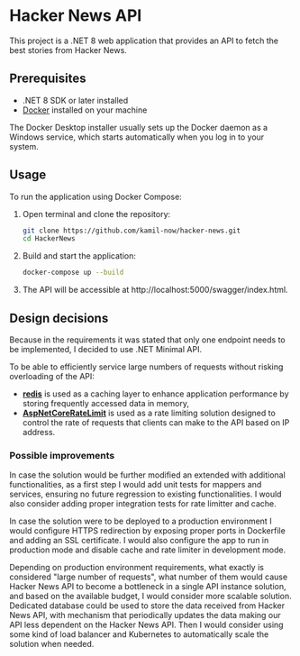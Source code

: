 # Hacker News API

This project is a .NET 8 web application that provides an API to fetch the best stories from Hacker News.

## Prerequisites
- .NET 8 SDK or later installed
-  [Docker](https://docs.docker.com/get-docker/) installed on your machine

The Docker Desktop installer usually sets up the Docker daemon as a Windows service, which starts automatically when you log in to your system. 

## Usage
To run the application using Docker Compose:

1. Open terminal and clone the repository:
   ```bash
   git clone https://github.com/kamil-now/hacker-news.git
   cd HackerNews
   ```
2. Build and start the application:
   ```bash 
   docker-compose up --build
   ```
3. The API will be accessible at http://localhost:5000/swagger/index.html.

## Design decisions
Because in the requirements it was stated that only one endpoint needs to be implemented, I decided to use .NET Minimal API.

To be able to efficiently service large numbers of requests without risking overloading of the API:
- **[redis](https://redis.io/)** is used as a caching layer to enhance application performance by storing frequently accessed data in memory,
- **[AspNetCoreRateLimit](https://github.com/stefanprodan/AspNetCoreRateLimit)** is used as a rate limiting solution designed to control the rate of requests that clients can make to the API based on IP address.

### Possible improvements
In case the solution would be further modified an extended with additional functionalities, as a first step I would add unit tests for mappers and services, ensuring no future regression to existing functionalities. I would also consider adding proper integration tests for rate limitter and cache. 

In case the solution were to be deployed to a production environment I would configure HTTPS redirection by exposing proper ports in Dockerfile and adding an SSL certificate. I would also configure the app to run in production mode and disable cache and rate limiter in development mode.

Depending on production environment requirements, what exactly is considered "large number of requests", what number of them would cause Hacker News API to become a bottleneck in a single API instance solution, and based on the available budget, I would consider more scalable solution. Dedicated database could be used to store the data received from Hacker News API, with mechanism that periodically updates the data making our API less dependent on the Hacker News API. Then I would consider using some kind of load balancer and Kubernetes to automatically scale the solution when needed. 

